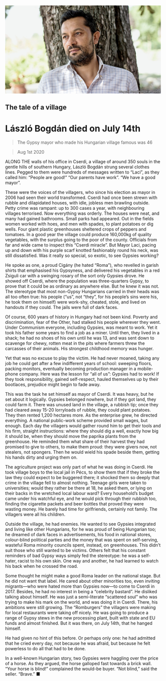 ![](./images/20200801_OBP001_0.jpg)

## The tale of a village

# László Bogdán died on July 14th

> The Gypsy mayor who made his Hungarian village famous was 46

> Aug 1st 2020

ALONG THE walls of his office in Cserdi, a village of around 350 souls in the gentle hills of southern Hungary, László Bogdán strung several clothes lines. Pegged to them were hundreds of messages written to “Laci”, as they called him: “People are good!” “Our parents have work”. “We have a good mayor”.

These were the voices of the villagers, who since his election as mayor in 2006 had seen their world transformed. Cserdi had once been strewn with rubble and dilapidated houses, with idle, jobless men brawling outside. Petty crime was rampant: up to 300 cases a year, with neighbouring villages terrorised. Now everything was orderly. The houses were neat, and many had gained bathrooms. Small parks had appeared. Out in the fields women worked with hoes, and men with spades, to plant potatoes or dig wells. Four giant plastic greenhouses sheltered crops of peppers and tomatoes. In a good year the village could produce 160,000kg of quality vegetables, with the surplus going to the poor of the county. Officials from far and wide came to inspect this “Cserdi miracle”. But Mayor Laci, pacing up and down with his purple scarf knotted fashionably round his neck, was still dissatisfied. Was it really so special, so exotic, to see Gypsies working?

He spoke as one, a proud Cigány (he hated “Roma”), who revelled in garish shirts that emphasised his Gypsyness, and delivered his vegetables in a red Zsiguli car with a swinging rosary of the sort only Gypsies drove. He showed off Cserdi, where the population was three-quarters Gypsy, to prove that it could be as ordinary as anywhere else. But he knew it was not. The stereotype that most non-Gypsy Hungarians carried in their heads was all too often true: his people (“us”, not “they”, for his people’s sins were his, he took them on himself) were work-shy, cheated, stole, and lived on handouts if they could. The jails were full of dark faces.

Of course, 600 years of history in Hungary had not been kind. Poverty and discrimination, fear of the Other, had stalked his people wherever they went. Under Communism everyone, including Gypsies, was meant to work. Yet it took his father some years to find a job as a miner. Until then, they lived in a shack; he had no shoes of his own until he was 13, and was sent down to scavenge for chewy, rotten meat in the pits where farmers threw the carcasses of their animals. His strongest childhood memory was hunger.

Yet that was no excuse to play the victim. He had never moaned, taking any job he could get after a few indifferent years of school: sweeping floors, packing monitors, eventually becoming production manager in a mobile-phone company. Here was the lesson for “all of us”: Gypsies had to work! If they took responsibility, gained self-respect, hauled themselves up by their bootlaces, prejudice might begin to fade away.

This was the task he set himself as mayor of Cserdi. It was heavy, but he set about it logically. Gypsies belonged nowhere, but if they got land, they could farm it. There was unused land in the village, a rubbish tip; once they had cleared away 15-20 lorryloads of rubble, they could plant potatoes. They then rented 1,200 hectares more. As the enterprise grew, he directed everything. A national public-work scheme provided small wages, but enough. Each day the villagers would gather round him to get their tools and his firm, straight instructions: where they should dig a well, exactly how big it should be, when they should move the paprika plants from the greenhouse. He reminded them what share of their harvest they had promised to give to others, to make them proud: they were givers now, not stealers, not spongers. Then he would wield his spade beside them, getting his hands dirty and urging them on.

The agriculture project was only part of what he was doing in Cserdi. He took village boys to the local jail in Pécs, to show them that if they broke the law they could expect to be buggered there; it shocked them so deeply that crime in the village fell to almost nothing. Teenage girls were taken to universities; would they rather be there at 18, he asked them, or lying on their backs in the wretched local labour ward? Every household’s budget came under his watchful eye, and he would pick through their rubbish too, finding the cigarette packets and beer bottles that proved they were wasting money. He barely had time for girlfriends, certainly not family. The villagers were all his children.

Outside the village, he had enemies. He wanted to see Gypsies integrated and living like other Hungarians, for he was proud of being Hungarian too; he dreamed of dark faces in advertisements, his food in national stores, colour-blind political parties and the money that was spent on self-serving, wasteful Roma minority councils spent, instead, on greenhouses. This didn’t suit those who still wanted to be victims. Others felt that his constant reminders of bad Gypsy ways simply fed the stereotype: he was a self-hater, racist to his own skin. One way and another, he had learned to watch his back when he crossed the road.

Some thought he might make a good Roma leader on the national stage. But he did not want that label. He cared about other minorities too, even inviting migrants—who were hated more than Gypsies now—to come to Cserdi in 2017. Besides, he had no interest in being a “celebrity bastard”. He disliked talking about himself. He was just a semi-literate “scattered soul” who was trying to make his mark on the world, and was doing it in Cserdi. There, his ambitions were still growing. The “Romburgers” the villagers were making for local restaurants were taking off nicely. He was going to produce a range of Gypsy stews in the new processing plant, built with state and EU funds and almost finished. But it was there, on July 14th, that he hanged himself.

He had given no hint of this before. Or perhaps only one: he had admitted that he cried every day, not because he was afraid, but because he felt powerless to do all that had to be done.

In a well-known Hungarian story, two Gypsies were haggling over the price of a horse. As they argued, the horse galloped fast towards a brick wall. “Your horse is blind!” complained the would-be buyer. “Not blind,” said the seller. “Brave.” ■